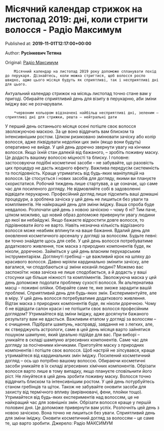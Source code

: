 
# Місячний календар стрижок на листопад 2019: дні, коли стригти волосся - Радіо Максимум

Published at: **2019-11-01T12:17:00+00:00**

Author: **Русінкевич Тетяна**

Original: [Радіо Максимум](https://maximum.fm/misyachnij-kalendar-strizhok-na-listopad-2019-dni-koli-strigti-volossya_n168879)


        Місячний календар на листопад 2019 року допоможе спланувати похід до перукаря. Дізнайтесь, коли можна стригтися, щоб волосся росло швидко, адже цього місяця будуть як сприятливі, так і несприятливі дні для цього.
      
Актуальний календар стрижок на місяць листопад точно стане вам у пригоді. Обирайте сприятливий день для візиту в перукарню, аби зміни іміджу вас не розчарували.

        *червоним кольором відзначені найбільш несприятливі дні, зеленим – сприятливі дні для стрижки, решта – нейтральні дати
      
У перший день останнього місяця осені потіште своє волосся зволожуючою маскою. За це воно віддячить вам блиском та інтенсивнішим ростом.
Цілком ризиковано змінювати зачіску або колір волосся, адже ліквідувати недоліки цих змін (якщо вони будуть) оперативно не вийде.
У цей день доречно звернути увагу на кінчики волосся. Якщо їхній стан далекій від бажаного, – зробіть поживну маску. Це додасть вашому волоссю міцності та блиску. І головне: застосовуючи подібні косметичні засоби – не забувайте, що разовість цих процедур не дасть жодного ефекту. Важлива передусім системність та послідовність.
Краще утриматись від будь-яких маніпуляцій на волосся. Це стосується і нових засобів для догляду, якими ви плануєте скористатися.
Робочий тиждень лише стартував, а це означає, що саме час для посиленого догляду.
Не відмовляйте собі в задоволенні відвідати перукарню. Професійний догляд лише підсилить ваші домашні процедури, а зроблена зачіска у цей день не лишиться без уваги та компліментів.
Не найкращий день для зміни іміджу. Ваша спроба буде невдалою.
Розпочати цей день з новою зачіскою – чому б ні? Тим паче, цілком можливо, що новий образ допоможе привернути увагу людини до якої ви небайдужі.
Якщо бажаєте відростити довге волосся, то підрівнювати його не варто. Навіть незначна кількість відрізаного волосся може неабияк вплинути на ваше бажання.
Вдалий день для оновлення косметичного арсеналу у догляді за волоссям. Будьте певні: ви точно знайдете щось для себе.
У цей день волосся потребуватиме додаткового живлення, тож маска з природних компонентів буде, як ніколи, доречною.
Займіться у цей день власним перукарським інструментарієм. Доглянуті гребінці – це важливий крок на шляху до красивого волосся.
Давно мріяли кардинально змінити зачіску, але вагалися, чи сподобаються ці зміни коханій людині? Можемо вас заспокоїти: нова зачіска не лише сподобається, а й додасть у ваші стосунки ще більше ніжності та компліментів.
Зволожуюча маска у цей день допоможе подолати проблему сухості волосся. Як альтернатива масці – поживні олійки. Обирайте саме те, яке зможе зарадити вашій проблемі.
Сприятливий день для будь-яких змін. Експериментуйте, але в міру.
У цей день волосся потребуватиме додаткового живлення. Відтак маска з природних компонентів буде, як ніколи доречною.
Чому б не відвідати салон краси і не потішити своє волосся професійним доглядом?
Утримайтеся від зміни іміджу, адже досягнути бажаного результату вам не вдасться.
Важливим етапом у догляді за волоссям – є очищення. Підібрати шампунь, насправді, завдання не з легких, але, як стверджують астрологи, саме в цей день місяця варто зайнятися пошуком шампуню, який ідеально підійде для вас. При виборі – уникайте в складі шампуню агресивних компонентів.
Саме час для догляду за посіченими кінчиками. Приготуйте маску з природних компонентів і потіште своє волосся.
Щоб настрій не зіпсувався, краще утримайтеся від кардинальних змін іміджу.
Посилений косметичний догляд – ось що потрібно вашому волоссю. Обираючи косметичні засоби уникайте в їх складі агресивних хімічних компонентів.
Обрізати волосся варто лише в тому випадку, якщо плануєте сповільнити його ріст.
Не лінуйтеся в цей день зробити поживну маску. Волосся точно віддячить блиском та інтенсивнішим ростом.
У цей день потурбуйтесь станом гребінців та щіток. Також не забувайте оновити засоби для захисту від термічного впливу (вирівнювачі, фени, плойки тощо).
Утримайтеся від будь-яких експериментів над волоссям, це не найкращий час для зовнішніх змін.
Обрізати волосся краще у першій половині дня. Це допоможе привернути вам успіх.
Розпочніть цей день з новою зачіскою. Вона точно не лишиться без уваги.
Сприятливий день для зміни іміджу.
Оновити косметичний догляд за волоссям – це саме те, що варто зробити.
Джерело: Радіо МАКСИМУМ
